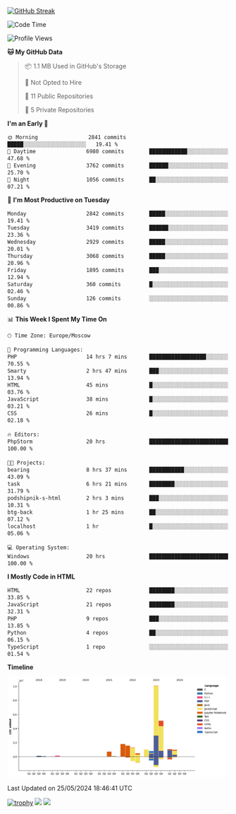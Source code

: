 [![GitHub Streak](https://github-readme-streak-stats.herokuapp.com/?user=yogik10)](https://git.io/streak-stats)
<!--START_SECTION:waka-->
![Code Time](http://img.shields.io/badge/Code%20Time-555%20hrs%2014%20mins-blue)

![Profile Views](http://img.shields.io/badge/Profile%20Views-2-blue)

**🐱 My GitHub Data** 

> 📦 1.1 MB Used in GitHub's Storage 
 > 
> 🚫 Not Opted to Hire
 > 
> 📜 11 Public Repositories 
 > 
> 🔑 5 Private Repositories 
 > 
**I'm an Early 🐤** 

```text
🌞 Morning                2841 commits        █████░░░░░░░░░░░░░░░░░░░░   19.41 % 
🌆 Daytime                6980 commits        ████████████░░░░░░░░░░░░░   47.68 % 
🌃 Evening                3762 commits        ██████░░░░░░░░░░░░░░░░░░░   25.70 % 
🌙 Night                  1056 commits        ██░░░░░░░░░░░░░░░░░░░░░░░   07.21 % 
```
📅 **I'm Most Productive on Tuesday** 

```text
Monday                   2842 commits        █████░░░░░░░░░░░░░░░░░░░░   19.41 % 
Tuesday                  3419 commits        ██████░░░░░░░░░░░░░░░░░░░   23.36 % 
Wednesday                2929 commits        █████░░░░░░░░░░░░░░░░░░░░   20.01 % 
Thursday                 3068 commits        █████░░░░░░░░░░░░░░░░░░░░   20.96 % 
Friday                   1895 commits        ███░░░░░░░░░░░░░░░░░░░░░░   12.94 % 
Saturday                 360 commits         █░░░░░░░░░░░░░░░░░░░░░░░░   02.46 % 
Sunday                   126 commits         ░░░░░░░░░░░░░░░░░░░░░░░░░   00.86 % 
```


📊 **This Week I Spent My Time On** 

```text
🕑︎ Time Zone: Europe/Moscow

💬 Programming Languages: 
PHP                      14 hrs 7 mins       ██████████████████░░░░░░░   70.55 % 
Smarty                   2 hrs 47 mins       ███░░░░░░░░░░░░░░░░░░░░░░   13.94 % 
HTML                     45 mins             █░░░░░░░░░░░░░░░░░░░░░░░░   03.76 % 
JavaScript               38 mins             █░░░░░░░░░░░░░░░░░░░░░░░░   03.21 % 
CSS                      26 mins             █░░░░░░░░░░░░░░░░░░░░░░░░   02.18 % 

🔥 Editors: 
PhpStorm                 20 hrs              █████████████████████████   100.00 % 

🐱‍💻 Projects: 
bearing                  8 hrs 37 mins       ███████████░░░░░░░░░░░░░░   43.09 % 
task                     6 hrs 21 mins       ████████░░░░░░░░░░░░░░░░░   31.79 % 
podshipnik-s-html        2 hrs 3 mins        ███░░░░░░░░░░░░░░░░░░░░░░   10.31 % 
btg-back                 1 hr 25 mins        ██░░░░░░░░░░░░░░░░░░░░░░░   07.12 % 
localhost                1 hr                █░░░░░░░░░░░░░░░░░░░░░░░░   05.06 % 

💻 Operating System: 
Windows                  20 hrs              █████████████████████████   100.00 % 
```

**I Mostly Code in HTML** 

```text
HTML                     22 repos            ████████░░░░░░░░░░░░░░░░░   33.85 % 
JavaScript               21 repos            ████████░░░░░░░░░░░░░░░░░   32.31 % 
PHP                      9 repos             ███░░░░░░░░░░░░░░░░░░░░░░   13.85 % 
Python                   4 repos             ██░░░░░░░░░░░░░░░░░░░░░░░   06.15 % 
TypeScript               1 repo              ░░░░░░░░░░░░░░░░░░░░░░░░░   01.54 % 
```



**Timeline**

![Lines of Code chart](https://raw.githubusercontent.com/Yogik10/Yogik10/main/assets/bar_graph.png)


 Last Updated on 25/05/2024 18:46:41 UTC
<!--END_SECTION:waka-->
[![trophy](https://github-profile-trophy.vercel.app/?username=yogik10)](https://github.com/ryo-ma/github-profile-trophy)
![](https://github-profile-summary-cards.vercel.app/api/cards/profile-details?username=yogik10&theme=solarized_dark)
![](https://github-profile-summary-cards.vercel.app/api/cards/most-commit-language?username=yogik10&theme=solarized_dark)



